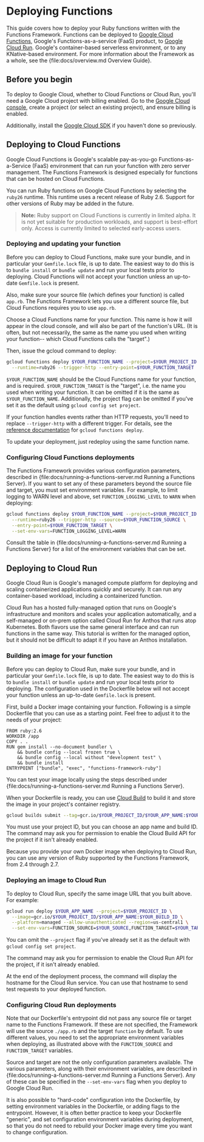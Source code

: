 <!--
# @title Deploying Functions
-->

# Deploying Functions

This guide covers how to deploy your Ruby functions written with the Functions
Framework. Functions can be deployed to
[Google Cloud Functions](https://cloud.google.com/functions), Google's
Functions-as-a-service (FaaS) product, to
[Google Cloud Run](https://cloud.google.com/run). Google's container-based
serverless environment, or to any KNative-based environment.
For more information about the Framework as a whole, see the
{file:docs/overview.md Overview Guide}.

## Before you begin

To deploy to Google Cloud, whether to Cloud Functions or Cloud Run, you'll need
a Google Cloud project with billing enabled. Go to the
[Google Cloud console](https://console.cloud.google.com/), create a project (or
select an existing project), and ensure billing is enabled.

Additionally, install the [Google Cloud SDK](https://cloud.google.com/sdk) if
you haven't done so previously.

## Deploying to Cloud Functions

Google Cloud Functions is Google's scalable pay-as-you-go Functions-as-a-Service
(FaaS) environment that can run your function with zero server management. The
Functions Framework is designed especially for functions that can be hosted on
Cloud Functions.

You can run Ruby functions on Google Cloud Functions by selecting the `ruby26`
runtime. This runtime uses a recent release of Ruby 2.6. Support for other
versions of Ruby may be added in the future.

> **Note:** Ruby support on Cloud Functions is currently in limited alpha.
> It is not yet suitable for production workloads, and support is best-effort
> only. Access is currently limited to selected early-access users.

### Deploying and updating your function

Before you can deploy to Cloud Functions, make sure your bundle, and in
particular your `Gemfile.lock` file, is up to date. The easiest way to do this
is to `bundle install` or `bundle update` and run your local tests prior to
deploying. Cloud Functions will not accept your function unless an up-to-date
`Gemfile.lock` is present.

Also, make sure your source file (which defines your function) is called
`app.rb`. The Functions Framework lets you use a different source file, but
Cloud Functions requires you to use `app.rb`.

Choose a Cloud Functions name for your function. This name is how it will appear
in the cloud console, and will also be part of the function's URL. (It is often,
but not necessarily, the same as the name you used when writing your function--
which Cloud Functions calls the "target".)

Then, issue the gcloud command to deploy:

```sh
gcloud functions deploy $YOUR_FUNCTION_NAME --project=$YOUR_PROJECT_ID \
  --runtime=ruby26 --trigger-http --entry-point=$YOUR_FUNCTION_TARGET
```

`$YOUR_FUNCTION_NAME` should be the Cloud Functions name for your function, and
is required. `$YOUR_FUNCTION_TARGET` is the "target", i.e. the name you used
when writing your function. It can be omitted if it is the same as
`$YOUR_FUNCTION_NAME`. Additionally, the project flag can be omitted if you've
set it as the default using `gcloud config set project`.

If your function handles events rather than HTTP requests, you'll need to
replace `--trigger-http` with a different trigger. For details, see the
[reference documentation](https://cloud.google.com/sdk/gcloud/reference/functions/deploy)
for `gcloud functions deploy`.

To update your deployment, just redeploy using the same function name.

### Configuring Cloud Functions deployments

The Functions Framework provides various configuration parameters, described in
{file:docs/running-a-functions-server.md Running a Functions Server}.
If you want to set any of these parameters beyond the source file and target,
you must set environment variables. For example, to limit logging to WARN level
and above, set `FUNCTION_LOGGING_LEVEL` to `WARN` when deploying:

```sh
gcloud functions deploy $YOUR_FUNCTION_NAME --project=$YOUR_PROJECT_ID \
  --runtime=ruby26 --trigger-http --source=$YOUR_FUNCTION_SOURCE \
  --entry-point=$YOUR_FUNCTION_TARGET \
  --set-env-vars=FUNCTION_LOGGING_LEVEL=WARN
```

Consult the table in
{file:docs/running-a-functions-server.md Running a Functions Server}
for a list of the environment variables that can be set.

## Deploying to Cloud Run

Google Cloud Run is Google's managed compute platform for deploying and scaling
containerized applications quickly and securely. It can run any container-based
workload, including a containerized function.

Cloud Run has a hosted fully-managed option that runs on Google's infrastructure
and monitors and scales your application automatically, and a self-managed or
on-prem option called Cloud Run for Anthos that runs atop Kubernetes. Both
flavors use the same general interface and can run functions in the same way.
This tutorial is written for the managed option, but it should not be difficult
to adapt it if you have an Anthos installation.

### Building an image for your function

Before you can deploy to Cloud Run, make sure your bundle, and in
particular your `Gemfile.lock` file, is up to date. The easiest way to do this
is to `bundle install` or `bundle update` and run your local tests prior to
deploying. The configuration used in the Dockerfile below will not accept your
function unless an up-to-date `Gemfile.lock` is present.

First, build a Docker image containing your function. Following is a simple
Dockerfile that you can use as a starting point. Feel free to adjust it to the
needs of your project:

```
FROM ruby:2.6
WORKDIR /app
COPY . .
RUN gem install --no-document bundler \
    && bundle config --local frozen true \
    && bundle config --local without "development test" \
    && bundle install
ENTRYPOINT ["bundle", "exec", "functions-framework-ruby"]
```

You can test your image locally using the steps described under
{file:docs/running-a-functions-server.md Running a Functions Server}.

When your Dockerfile is ready, you can use
[Cloud Build](https://cloud.google.com/cloud-build) to build it and store the
image in your project's container registry.

```sh
gcloud builds submit --tag=gcr.io/$YOUR_PROJECT_ID/$YOUR_APP_NAME:$YOUR_BUILD_ID .
```

You must use your project ID, but you can choose an app name and build ID. The
command may ask you for permission to enable the Cloud Build API for the project
if it isn't already enabled.

Because you provide your own Docker image when deploying to Cloud Run, you can
use any version of Ruby supported by the Functions Framework, from 2.4 through
2.7.

### Deploying an image to Cloud Run

To deploy to Cloud Run, specify the same image URL that you built above. For
example:

```sh
gcloud run deploy $YOUR_APP_NAME --project=$YOUR_PROJECT_ID \
  --image=gcr.io/$YOUR_PROJECT_ID/$YOUR_APP_NAME:$YOUR_BUILD_ID \
  --platform=managed --allow-unauthenticated --region=us-central1 \
  --set-env-vars=FUNCTION_SOURCE=$YOUR_SOURCE,FUNCTION_TARGET=$YOUR_TARGET
```

You can omit the `--project` flag if you've already set it as the default with
`gcloud config set project`.

The command may ask you for permission to enable the Cloud Run API for the
project, if it isn't already enabled.

At the end of the deployment process, the command will display the hostname for
the Cloud Run service. You can use that hostname to send test requests to your
deployed function.

### Configuring Cloud Run deployments

Note that our Dockerfile's entrypoint did not pass any source file or target
name to the Functions Framework. If these are not specified, the Framework will
use the source `./app.rb` and the target `function` by default. To use different
values, you need to set the appropriate environment variables when deploying, as
illustrated above with the `FUNCTION_SOURCE` and `FUNCTION_TARGET` variables.

Source and target are not the only configuration parameters available. The
various parameters, along with their environment variables, are described in
{file:docs/running-a-functions-server.md Running a Functions Server}.
Any of these can be specified in the `--set-env-vars` flag when you deploy to
Google Cloud Run.

It is also possible to "hard-code" configuration into the Dockerfile, by setting
environment variables in the Dockerfile, or adding flags to the entrypoint.
However, it is often better practice to keep your Dockerfile "generic", and set
configuration environment variables during deployment, so that you do not need
to rebuild your Docker image every time you want to change configuration.
